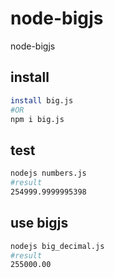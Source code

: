 # node-bigjs
node-bigjs

## install

```sh
install big.js
#OR
npm i big.js
```

## test

```sh
nodejs numbers.js 
#result
254999.9999995398
```

## use bigjs

```sh
nodejs big_decimal.js
#result
255000.00
```
